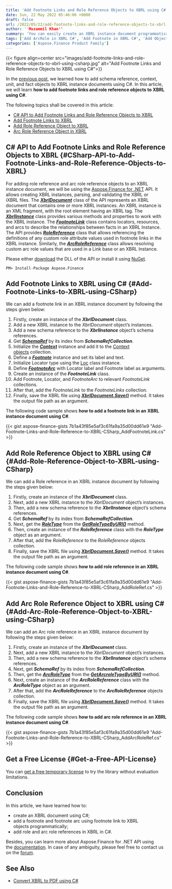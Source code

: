 ```yaml
---
title: 'Add Footnote Links and Role Reference Objects to XBRL using C#'
date: Sun, 22 May 2022 05:46:06 +0000
draft: false
url: /2022/05/22/add-footnote-links-and-role-reference-objects-to-xbrl-using-csharp/
author: ''Muzammil Khan''
summary: 'You can easily create an XBRL instance document programmatically and add objects or elements such as Footnote Link, Role Reference, Arc Role Reference, etc. In this article, you will learn **how to add footnote links and role reference objects to XBRL using C#**.'
tags: ['Add ArcRole in XBRL C#', 'Add Footnote in XBRL C#', 'Add Objects to XBRL C#', 'Add Role Reference in XBRL C#', 'Footnote in XBRL', 'Role Reference in XBRL', 'XBRL', 'XBRL Instance C#']
categories: ['Aspose.Finance Product Family']
---
```




{{< figure align=center src="images/add-footnote-links-and-role-reference-objects-to-xbrl-using-csharp.jpg" alt="Add Footnote Links and Role Reference Objects to XBRL using C#">}}


In the [previous post][1], we learned how to add schema reference, context, unit, and fact objects to XBRL instance documents using C#. In this article, we will learn **how to add footnote links and role reference objects to XBRL using C#**.

The following topics shall be covered in this article:

*   [C# API to Add Footnote Links and Role Reference Objects to XBRL][2]
*   [Add Footnote Links to XBRL][3]
*   [Add Role Reference Object to XBRL][4]
*   [Arc Role Reference Object in XBRL][5]

## C# API to Add Footnote Links and Role Reference Objects to XBRL {#CSharp-API-to-Add-Footnote-Links-and-Role-Reference-Objects-to-XBRL}

For adding role reference and arc role reference objects to an XBRL instance document, we will be using the [Aspose.Finance for .NET][6] API. It allows creating XBRL instances, parsing, and validating the XBRL or iXBRL files. The **_[XbrlDocument][7]_** class of the API represents an XBRL document that contains one or more XBRL instances. An XBRL instance is an XML fragment, with the root element having an XBRL tag. The **_[XbrlInstance][8]_** class provides various methods and properties to work with the XBRL instance. The _**[FootnoteLink][9]**_ class contains locators, resources, and arcs to describe the relationships between facts in an XBRL Instance. The API provides _**[RoleReference][10]**_ class that allows referencing the definitions of any custom role attribute values used in footnote links in the XBRL instance. Similarly, the **_[ArcRoleReference][11]_** class allows resolving custom arc role values that are used in a Link base or an XBRL Instance.

Please either [download][12] the DLL of the API or install it using [NuGet][13].

```
PM> Install-Package Aspose.Finance
```

## Add Footnote Links to XBRL using C# {#Add-Footnote-Links-to-XBRL-using-CSharp}

We can add a footnote link in an XBRL instance document by following the steps given below:

1.  Firstly, create an instance of the **_XbrlDocument_** class.
2.  Add a new XBRL instance to the _XbrlDocument_ object’s instances.
3.  Add a new schema reference to the _**XbrlInstance**_ object’s schema references.
4.  Get _**[SchemaRef][14]**_ by its index from _**SchemaRefCollection**_.
5.  Initialize the **_[Context][15]_** instance and add it to the [Context objects][16] collection.
6.  Define a _**[Footnote][17]**_ instance and set its label and text.
7.  Initialize Locator type using the [Loc][18] class instance.
8.  Define _**[FootnoteArc][19]**_ with Locator label and Footnote label as arguments.
9.  Create an instance of the **_FootnoteLink_** class.
10.  Add Footnote, Locator, and _FootnoteArc_ to relevant _FootnoteLink_ collections.
11.  After that, add the _FootnoteLink_ to the _FootnoteLinks_ collection.
12.  Finally, save the XBRL file using [**_XbrlDocument.Save()_**][20] method. It takes the output file path as an argument.

The following code sample shows **how to add a footnote link in an XBRL instance document using C#**.

{{< gist aspose-finance-gists 7b1a43f85e5af3c61fa9a35d00dd61e9 "Add-Footnote-Links-and-Role-Reference-to-XBRL-CSharp_AddFootnoteLink.cs" >}}

## Add Role Reference Object to XBRL using C# {#Add-Role-Reference-Object-to-XBRL-using-CSharp}

We can add a Role reference in an XBRL instance document by following the steps given below:

1.  Firstly, create an instance of the **_XbrlDocument_** class.
2.  Next, add a new XBRL instance to the _XbrlDocument_ object’s instances.
3.  Then, add a new schema reference to the **_XbrlInstance_** object’s schema references.
4.  Get **_SchemaRef_** by its index from **_SchemaRefCollection_**.
5.  Next, get the **_[RoleType][21]_** from the **_[GetRoleTypeByURI()][22]_** method.
6.  Then, create an instance of the **_RoleReference_** class with the **_RoleType_** object as an argument.
7.  After that, add the _RoleReference_ to the _RoleReference_ objects collection.
8.  Finally, save the XBRL file using [**_XbrlDocument.Save()_**][23] method. It takes the output file path as an argument.

The following code sample shows **how to add role reference in an XBRL instance document using C#**.

{{< gist aspose-finance-gists 7b1a43f85e5af3c61fa9a35d00dd61e9 "Add-Footnote-Links-and-Role-Reference-to-XBRL-CSharp_AddRoleRef.cs" >}}

## Add Arc Role Reference Object to XBRL using C# {#Add-Arc-Role-Reference-Object-to-XBRL-using-CSharp}

We can add an Arc role reference in an XBRL instance document by following the steps given below:

1.  Firstly, create an instance of the **_XbrlDocument_** class.
2.  Next, add a new XBRL instance to the _XbrlDocument_ object’s instances.
3.  Then, add a new schema reference to the **_XbrlInstance_** object’s schema references.
4.  Next, get **_SchemaRef_** by its index from **_SchemaRefCollection_**.
5.  Then, get the **_[ArcRoleType][24]_** from the **_[GetArcroleTypeByURI()][25]_** method.
6.  Next, create an instance of the **_ArcRoleReference_** class with the **_ArcRoleType_** object as an argument.
7.  After that, add the **_ArcRoleReference_** to the **_ArcRoleReference_** objects collection.
8.  Finally, save the XBRL file using [**_XbrlDocument.Save()_**][26] method. It takes the output file path as an argument.

The following code sample shows **how to add arc role reference in an XBRL instance document using C#**.

{{< gist aspose-finance-gists 7b1a43f85e5af3c61fa9a35d00dd61e9 "Add-Footnote-Links-and-Role-Reference-to-XBRL-CSharp_AddArcRoleRef.cs" >}}

## Get a Free License {#Get-a-Free-API-License}

You can [get a free temporary license][27] to try the library without evaluation limitations.

## Conclusion

In this article, we have learned how to:

*   create an XBRL document using C#;
*   add a footnote and footnote arc using footnote link to XBRL objects programmatically;
*   add role and arc role references in XBRL in C#.

Besides, you can learn more about Aspose.Finance for .NET API using the [documentation][28]. In case of any ambiguity, please feel free to contact us on the [forum][29].

## See Also

*   [Convert XBRL to PDF using C#][30]




[1]: https://blog.aspose.com/2022/04/14/add-objects-to-xbrl-documents-using-csharp/
[2]: #CSharp-API-to-Add-Footnote-Links-and-Role-Reference-Objects-to-XBRL
[3]: #Add-Footnote-Links-to-XBRL-using-CSharp
[4]: #Add-Role-Reference-Object-to-XBRL-using-CSharp
[5]: #Add-Arc-Role-Reference-Object-to-XBRL-using-CSharp
[6]: https://products.aspose.com/finance/net
[7]: https://apireference.aspose.com/finance/net/aspose.finance.xbrl/xbrldocument
[8]: https://apireference.aspose.com/finance/net/aspose.finance.xbrl/xbrlinstance
[9]: https://apireference.aspose.com/finance/net/aspose.finance.xbrl/footnotelink
[10]: https://apireference.aspose.com/finance/net/aspose.finance.xbrl/rolereference
[11]: https://apireference.aspose.com/finance/net/aspose.finance.xbrl/arcrolereference
[12]: https://downloads.aspose.com/finance/net
[13]: https://www.nuget.org/packages/Aspose.Finance/
[14]: https://apireference.aspose.com/finance/net/aspose.finance.xbrl/SchemaRef
[15]: https://apireference.aspose.com/finance/net/aspose.finance.xbrl/Context
[16]: https://apireference.aspose.com/finance/net/aspose.finance.xbrl/xbrlinstance/properties/contexts
[17]: https://apireference.aspose.com/finance/net/aspose.finance.xbrl/Footnote
[18]: https://apireference.aspose.com/finance/net/aspose.finance.xbrl/loc
[19]: https://apireference.aspose.com/finance/net/aspose.finance.xbrl/FootnoteArc
[20]: https://apireference.aspose.com/finance/net/aspose.finance.xbrl/xbrldocument/methods/save
[21]: https://apireference.aspose.com/finance/net/aspose.finance.xbrl/RoleType
[22]: https://apireference.aspose.com/finance/net/aspose.finance.xbrl/schemaref/methods/getroletypebyuri
[23]: https://apireference.aspose.com/finance/net/aspose.finance.xbrl/xbrldocument/methods/save
[24]: https://apireference.aspose.com/finance/net/aspose.finance.xbrl/ArcRoleType
[25]: https://apireference.aspose.com/finance/net/aspose.finance.xbrl/schemaref/methods/getarcroletypebyuri
[26]: https://apireference.aspose.com/finance/net/aspose.finance.xbrl/xbrldocument/methods/save
[27]: https://purchase.aspose.com/temporary-license
[28]: https://docs.aspose.com/finance/net/
[29]: https://forum.aspose.com/c/finance/
[30]: https://blog.aspose.com/2022/03/20/convert-xbrl-to-pdf-using-csharp/




